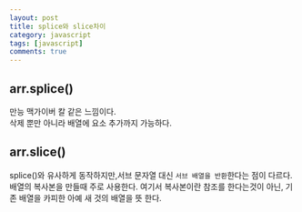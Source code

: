 ```yaml
---
layout: post
title: splice와 slice차이
category: javascript
tags: [javascript]
comments: true
---
```


## arr.splice()

만능 맥가이버 칼 같은 느낌이다. <br>
삭제 뿐만 아니라 배열에 요소 추가까지 가능하다.

## arr.slice()

splice()와 유사하게 동작하지만,서브 문자열 대신 `서브 배열을 반환`한다는 점이 다르다.<br/>배열의 복사본을 만들때 주로 사용한다. 여기서 복사본이란 참조를 한다는것이 아닌, 기존 배열을 카피한 아예 새 것의 배열을 뜻 한다.